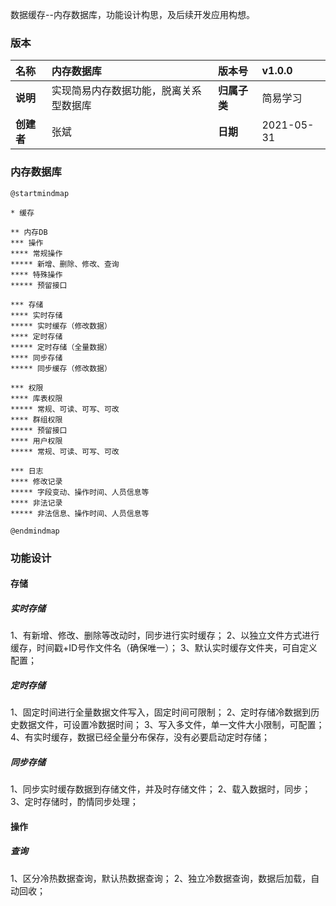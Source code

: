 
数据缓存--内存数据库，功能设计构思，及后续开发应用构想。


### 版本

| 名称 | 内存数据库 | <b>版本号 | v1.0.0 |
| :----- | :--- | :----- | :--- |
| <b>说明 | 实现简易内存数据功能，脱离关系型数据库 | <b>归属子类 | 简易学习 |
| <b>创建者 | 张斌 | <b>日期 | 2021-05-31 |

### 内存数据库


```puml
@startmindmap

* 缓存

** 内存DB
*** 操作
**** 常规操作
***** 新增、删除、修改、查询
**** 特殊操作
***** 预留接口
 
*** 存储
**** 实时存储
***** 实时缓存（修改数据）
**** 定时存储
***** 定时存储（全量数据）
**** 同步存储
***** 同步缓存（修改数据）

*** 权限
**** 库表权限
***** 常规、可读、可写、可改
**** 群组权限
***** 预留接口
**** 用户权限
***** 常规、可读、可写、可改

*** 日志
**** 修改记录
***** 字段变动、操作时间、人员信息等
**** 非法记录
***** 非法信息、操作时间、人员信息等

@endmindmap
```


### 功能设计

#### 存储
##### 实时存储

1、有新增、修改、删除等改动时，同步进行实时缓存；
2、以独立文件方式进行缓存，时间戳+ID号作文件名（确保唯一）；
3、默认实时缓存文件夹，可自定义配置；

##### 定时存储

1、固定时间进行全量数据文件写入，固定时间可限制；
2、定时存储冷数据到历史数据文件，可设置冷数据时间；
3、写入多文件，单一文件大小限制，可配置；
4、有实时缓存，数据已经全量分布保存，没有必要启动定时存储；

##### 同步存储

1、同步实时缓存数据到存储文件，并及时存储文件；
2、载入数据时，同步；
3、定时存储时，酌情同步处理；



#### 操作
##### 查询

1、区分冷热数据查询，默认热数据查询；
2、独立冷数据查询，数据后加载，自动回收；
